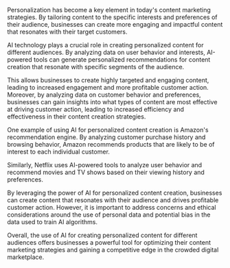 

Personalization has become a key element in today's content marketing strategies. By tailoring content to the specific interests and preferences of their audience, businesses can create more engaging and impactful content that resonates with their target customers.

AI technology plays a crucial role in creating personalized content for different audiences. By analyzing data on user behavior and interests, AI-powered tools can generate personalized recommendations for content creation that resonate with specific segments of the audience.

This allows businesses to create highly targeted and engaging content, leading to increased engagement and more profitable customer action. Moreover, by analyzing data on customer behavior and preferences, businesses can gain insights into what types of content are most effective at driving customer action, leading to increased efficiency and effectiveness in their content creation strategies.

One example of using AI for personalized content creation is Amazon's recommendation engine. By analyzing customer purchase history and browsing behavior, Amazon recommends products that are likely to be of interest to each individual customer.

Similarly, Netflix uses AI-powered tools to analyze user behavior and recommend movies and TV shows based on their viewing history and preferences.

By leveraging the power of AI for personalized content creation, businesses can create content that resonates with their audience and drives profitable customer action. However, it is important to address concerns and ethical considerations around the use of personal data and potential bias in the data used to train AI algorithms.

Overall, the use of AI for creating personalized content for different audiences offers businesses a powerful tool for optimizing their content marketing strategies and gaining a competitive edge in the crowded digital marketplace.


